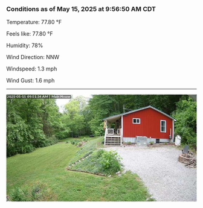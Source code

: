 ### Conditions as of May 15, 2025 at 9:56:50 AM CDT 

Temperature: 77.80 &deg;F

Feels like: 77.80 &deg;F

Humidity: 78%

Wind Direction: NNW

Windspeed: 1.3 mph

Wind Gust: 1.6 mph

---

<img src="./images/latest.jpeg"/>

